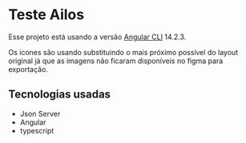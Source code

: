 # Teste Ailos

Esse projeto está usando a versão [Angular CLI](https://github.com/angular/angular-cli) 14.2.3.

Os icones são usando substituindo o mais próximo possível do layout original já que as imagens não ficaram disponíveis no figma para exportação.

## Tecnologias usadas

- Json Server
- Angular
- typescript
